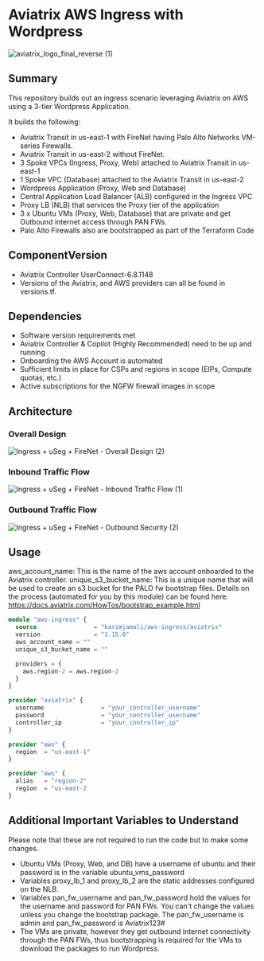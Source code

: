 # Aviatrix AWS Ingress with Wordpress

![aviatrix_logo_final_reverse (1)](https://user-images.githubusercontent.com/16576150/185464537-8cb09a38-d0d8-41fe-b400-5dd863eacf91.png)

## Summary

This repository builds out an ingress scenario leveraging Aviatrix on AWS using a 3-tier Wordpress Application.

It builds the following:

* Aviatrix Transit in us-east-1 with FireNet having Palo Alto Networks VM-series Firewalls.
* Aviatrix Transit in us-east-2 without FireNet.  
* 3 Spoke VPCs (Ingress, Proxy, Web) attached to Aviatrix Transit in us-east-1  
* 1 Spoke VPC (Database) attached to the Aviatrix Transit in us-east-2
* Wordpress Application (Proxy, Web and Database)
* Central Application Load Balancer (ALB) configured in the Ingress VPC
* Proxy LB (NLB) that services the Proxy tier of the application
* 3 x Ubuntu VMs (Proxy, Web, Database) that are private and get Outbound internet access through PAN FWs.
* Palo Alto Firewalls also are bootstrapped as part of the Terraform Code

## ComponentVersion

* Aviatrix Controller UserConnect-6.8.1148  
* Versions of the Aviatrix, and AWS providers can all be found in versions.tf.

## Dependencies

* Software version requirements met
* Aviatrix Controller & Copilot (Highly Recommended) need to be up and running
* Onboarding the AWS Account is automated
* Sufficient limits in place for CSPs and regions in scope (EIPs, Compute quotas, etc.)
* Active subscriptions for the NGFW firewall images in scope

## Architecture

### Overall Design

![Ingress + uSeg + FireNet - Overall Design (2)](https://user-images.githubusercontent.com/16576150/185468311-6271e5c3-42d8-45f5-9c93-5e29ccbcd287.png)

### Inbound Traffic Flow

![Ingress + uSeg + FireNet - Inbound Traffic Flow (1)](https://user-images.githubusercontent.com/16576150/185456127-3937f726-4f46-4e3c-8dce-b4bfc464824e.png)

### Outbound Traffic Flow

![Ingress + uSeg + FireNet - Outbound Security (2)](https://user-images.githubusercontent.com/16576150/185456214-0f724b5b-cc83-4a4c-b8e9-f94d9d4da762.png)

## Usage

aws_account_name: This is the name of the aws account onboarded to the Aviatrix controller.
unique_s3_bucket_name: This is a unique name that will be used to create an s3 bucket for the PALO fw bootstrap files. Details on the process (automated for you by this module) can be found here: https://docs.aviatrix.com/HowTos/bootstrap_example.html

```terraform
module "aws-ingress" {
  source                = "karimjamali/aws-ingress/aviatrix"
  version               = "1.15.0"
  aws_account_name = ""
  unique_s3_bucket_name = ""

  providers = {
    aws.region-2 = aws.region-2
  }
}

provider "aviatrix" {
  username                = "your_controller_username"
  password                = "your_controller_username"
  controller_ip           = "your_controller_ip"
}

provider "aws" {
  region  = "us-east-1"
}

provider "aws" {
  alias   = "region-2"
  region  = "us-east-2
}
```

## Additional Important Variables to Understand

Please note that these are not required to run the code but to make some changes.

* Ubuntu VMs (Proxy, Web, and DB) have a username of ubuntu and their password is in the variable ubuntu_vms_password
* Variables proxy_lb_1 and proxy_lb_2 are the static addresses configured on the NLB.
* Variables pan_fw_username and pan_fw_password hold the values for the username and password for PAN FWs. You can't change the values unless you change the bootstrap package. The pan_fw_username is admin and pan_fw_password is Aviatrix123#
* The VMs are private, however they get outbound internet connectivity through the PAN FWs, thus bootstrapping is required for the VMs to download the packages to run Wordpress.
